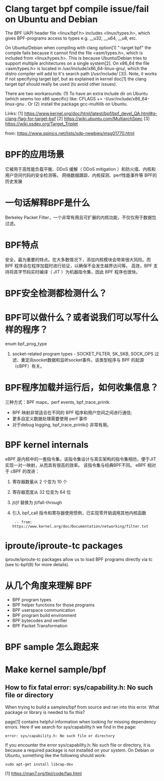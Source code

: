 # Clang target bpf compile issue/fail on Ubuntu and Debian

The BPF UAPI header file <linux/bpf.h> includes <linux/types.h>, which gives
BPF-programs access to types e.g. __u32, __u64, __u8, etc.

On Ubuntu/Debian when compiling with clang option[1] "-target bpf" the
compile fails because it cannot find the file <asm/types.h>, which is
included from <linux/types.h>. This is because Ubuntu/Debian tries to
support multiple architectures on a single system[2]. On x86_64 the file
<asm/types.h> is located in /usr/include/x86_64-linux-gnu/, which the distro
compiler will add to it's search path (/usr/include/<triplet> [3]). Note, it
works if not specifying target bpf, but as explained in kernel doc[1] the
clang target bpf should really be used (to avoid other issues).

There are two workarounds: (1) To have an extra include dir on Ubuntu (which
seems too x86 specific) like: CFLAGS += -I/usr/include/x86_64-linux-gnu .
Or (2) install the package gcc-multilib on Ubuntu.

Links:
[1] https://www.kernel.org/doc/html/latest/bpf/bpf_devel_QA.html#q-clang-flag-for-target-bpf
[2] https://wiki.ubuntu.com/MultiarchSpec
[3] https://wiki.osdev.org/Target_Triplet

from: https://www.spinics.net/lists/xdp-newbies/msg01770.html

# BPF的应用场景
它被用于高性能负载平衡、DDoS 缓解（ DDoS mitigation ）和防火墙、内核和用户空间代码的安全检测等。
网络数据跟踪、内核探测、perf性能事件等
BPF的历史发展

# 一句话解释BPF是什么
Berkeley Packet Filter，一个非常有用且可扩展的内核功能，不仅仅用于数据包过滤。

# BPF特点
安全，最为重要的特点。在大多数情况下，添加内核模块会带来很大风险。而 BPF 程序会在程序加载时进行验证，以确保不会发生越界访问等。
高效，BPF 支持将其字节码实时编译（ JIT ）为机器指令集，因此 BPF 程序也很快。

# BPF安全检测都检测什么？

# BPF可以做什么？或者说我们可以写什么样的程序？
enum bpf_prog_type
1. socket-related program types - SOCKET_FILTER, SK_SKB, SOCK_OPS
过滤、重定向socket数据和监听socket事件。该类型程序与 BPF 的起源（cBPF）有关。

# BPF程序加载并运行后，如何收集信息？
三种方式：BPF maps，perf events, bpf_trace_printk.
- BPF 映射非常适合在不同的 BPF 程序和用户空间之间进行通信;
- 更多自定义数据处理需要使用 perf 事件
- 对于debug logging, bpf_trace_printk() 非常有用。

# BPF kernel internals
eBPF 是内核中的一套指令集，该指令集设计与真实架构的指令集相仿，便于JIT实现一对一映射，从而具有很高的效率。
该指令集与经典BPF不同。
eBPF 相对于 cBPF 的改进：
1. 寄存器数量从 2 个变为 10 个
2. 寄存器宽度从 32 位变为 64 位
3. jt/jf 替换为 jt/fall-through
4. 引入 bpf_call 指令和寄存器使用惯例，已实现零开销调用其他内核函数

        -- from: https://www.kernel.org/doc/Documentation/networking/filter.txt

# iproute/iproute-tc packages
iproute/iproute-tc packages allow us to load BPF programs directly via tc (see tc-bpf(8) for more details).

# 从几个角度来理解 BPF 
- BPF program types
- BPF helper functions for those programs
- BPF userspace communication
- BPF program build environment
- BPF bytecodes and verifier
- BPF Packet Transformation

# BPF sample 怎么跑起来

# Make kernel sample/bpf
## How to fix fatal error: sys/capability.h: No such file or directory
When trying to build a samples/bpf from source and ran into this error. What package or library is needed to fix this?

page[1] contains helpful information when looking for missing dependency errors. Here if we search for sys/capability.h we find in the page:
```
error: sys/capability.h: No such file or directory
```
If you encounter the error sys/capability.h: No such file or directory, it is because a required package is not installed on your system.
On Debian or Ubuntu, something like the following should work:
```
sudo apt-get install libcap-dev
```

[1] https://man7.org/tlpi/code/faq.html

